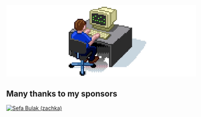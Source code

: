 <img src="https://raw.githubusercontent.com/scriptype/scriptype/master/scriptype.gif" alt="Hacker Gif" />

## Many thanks to my sponsors

<a href="https://github.com/zackha"><img alt="Sefa Bulak (zachka)" title="Sefa Bulak (zachka)" src="https://avatars.githubusercontent.com/u/79358543?s=96&v=4" width="48"></a>
